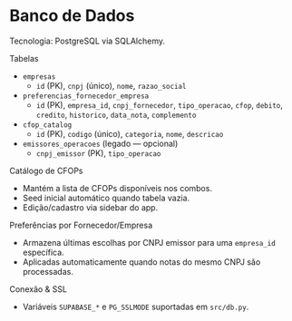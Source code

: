 # Banco de Dados

Tecnologia: PostgreSQL via SQLAlchemy.

Tabelas
- `empresas`
  - `id` (PK), `cnpj` (único), `nome`, `razao_social`
- `preferencias_fornecedor_empresa`
  - `id` (PK), `empresa_id`, `cnpj_fornecedor`, `tipo_operacao`, `cfop`, `debito`, `credito`, `historico`, `data_nota`, `complemento`
- `cfop_catalog`
  - `id` (PK), `codigo` (único), `categoria`, `nome`, `descricao`
- `emissores_operacoes` (legado — opcional)
  - `cnpj_emissor` (PK), `tipo_operacao`

Catálogo de CFOPs
- Mantém a lista de CFOPs disponíveis nos combos.
- Seed inicial automático quando tabela vazia.
- Edição/cadastro via sidebar do app.

Preferências por Fornecedor/Empresa
- Armazena últimas escolhas por CNPJ emissor para uma `empresa_id` específica.
- Aplicadas automaticamente quando notas do mesmo CNPJ são processadas.

Conexão & SSL
- Variáveis `SUPABASE_*` e `PG_SSLMODE` suportadas em `src/db.py`.

